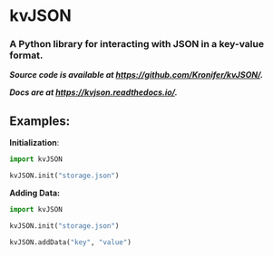# kvJSON

### **A Python library for interacting with JSON in a key-value format.**

***Source code is available at https://github.com/Kronifer/kvJSON/.***

***Docs are at https://kvjson.readthedocs.io/.***

## Examples:

**Initialization**:

```py
import kvJSON

kvJSON.init("storage.json")
```

**Adding Data:**

```py
import kvJSON

kvJSON.init("storage.json")

kvJSON.addData("key", "value")
```



